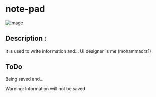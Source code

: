 # note-pad
![image](https://github.com/mohammadrz1/note-pad/assets/127238863/58f329c2-c0eb-4301-a693-50a5d81924f6)

## Description :
  It is used to write information and...
  UI designer is me (mohammadrz1)


## ToDo
  Being saved and...


Warning: Information will not be saved
